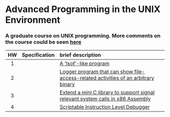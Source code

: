 # Advanced Programming in the UNIX Environment

### A graduate course on UNIX programming. More comments on the course could be seen [here](https://github.com/hankshyu/NYCU-Course/blob/main/Courses/semester%206/高等UNIX程式設計.md)

HW | Specification |brief description
:---:|:-----|:-----
1| |[A 'lsof'-like program][l1]
2| |[Logger program that can show file-access-related activities of an arbitrary binary][l2]
3| |[Extend a mini C library to support signal relevant system calls in x86 Assembly][l3]
4| |[Scriptable Instruction Level Debugger][l4]


[l1]:https://github.com/hankshyu/Advanced-Programming-in-the-UNIX-Environment/tree/main/HW1
[l2]:https://github.com/hankshyu/Advanced-Programming-in-the-UNIX-Environment/tree/main/HW2
[l3]:https://github.com/hankshyu/Advanced-Programming-in-the-UNIX-Environment/tree/main/HW3
[l4]:https://github.com/hankshyu/Advanced-Programming-in-the-UNIX-Environment/tree/main/HW4
